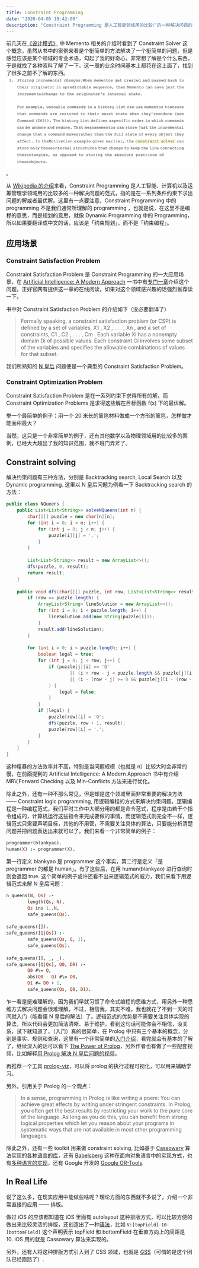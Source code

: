 ```yaml
---
title: Constraint Programming
date: "2020-04-05 18:42:00"
description: "Constraint Programming 是人工智能领域用的比较广的一种解决问题的范式，指的是在一系列条件约束下求出问题的解或者最优解。"
---
```

前几天在[《设计模式》](https://book.douban.com/subject/1052241/) 中 Memento 相关的介绍时看到了 Constraint Solver 这个概念，虽然从书中的案例来看是个挺简单的方法解决了一个挺简单的问题，但是感觉应该是某个领域的专业术语，勾起了我的好奇心，非常想了解是个什么东西，于是就找了各种资料了解了一下。这一周的业余时间基本上都花在这上面了，找到了很多之前不了解的东西。
![Constraint Solver in Design Pattern](./assets/design-pattern-memento-constraint-solver.png)。

从 [Wikipedia 的介绍](https://en.wikipedia.org/wiki/Constraint_programming)来看，Constraint Programming 是人工智能、计算机以及运筹管理学领域用的比较多的一种解决问题的范式，指的是在一系列条件约束下求出问题的解或者最优解。这里有一点要注意，Constraint Programming 中的 programming 不是我们通常所理解的 programming ，也就是说，在这里不是编程的意思，而是规划的意思，就像 Dynamic Programming 中的 Programming，所以如果要翻译成中文的话，应该是「约束规划」，而不是「约束编程」。

## 应用场景
### Constraint Satisfaction Problem
Constraint Satisfaction Problem 是 Constraint Programming 的一大应用场景，在 [Artificial Intelligence: A Modern Approach](http://aima.cs.berkeley.edu) 一书中有[专门一章](http://aima.cs.berkeley.edu/newchap05.pdf)介绍这个问题，正好官网有提供这一章的在线阅读，如果对这个领域感兴趣的话强烈推荐读一下。

书中对 Constraint Satisfaction Problem 的介绍如下（没必要翻译了）
> Formally speaking, a constraint satisfaction problem (or CSP) is deﬁned by a set of variables, X1 , X2 , . . . , Xn , and a set of constraints, C1 , C2 , . . . , Cm . Each variable Xi has a nonempty domain Di of possible values. Each constraint Ci involves some subset of the variables and speciﬁes the allowable combinations of values for that subset.

我们所熟知的 [N 皇后](https://leetcode.com/problems/n-queens/) 问题便是一个典型的 Constraint Satisfaction Problem。

### Constraint Optimization Problem
Constraint Satisfaction Problem 是在一系列约束下求得所有的解，而 Constraint Optimization Problems 是求得这些解在目标函数 f(x) 下的最优解。

举一个最简单的例子：用一个 20 米长的篱笆材料做成一个方形的篱笆，怎样做才能面积最大？

当然，这只是一个非常简单的例子，还有其他数学以及物理领域用的比较多的案例，已经大大超出了我的知识范围，就不班门弄斧了。

## Constraint solving
解决约束问题有三种方法，分别是 Backtracking search, Local Search 以及 Dynamic programming. 这里以 N 皇后问题为例看一下 Backtracking search 的方法：
``` java
public class NQueens {
    public List<List<String>> solveNQueens(int n) {
        char[][] puzzle = new char[n][n];
        for (int i = 0; i < n; i++) {
            for (int j = 0; j < n; j++) {
                puzzle[i][j] = '.';
            }
        }

        List<List<String>> result = new ArrayList<>();
        dfs(puzzle, 0, result);
        return result;
    }

    public void dfs(char[][] puzzle, int row, List<List<String>> result) {
        if (row == puzzle.length) {
            ArrayList<String> lineSolution = new ArrayList<>();
            for (int i = 0; i < puzzle.length; i++) {
                lineSolution.add(new String(puzzle[i]));
            }
            result.add(lineSolution);
        }

        for (int i = 0; i < puzzle.length; i++) {
            boolean legal = true;
            for (int j = 0; j < row; j++) {
                if (puzzle[j][i] == 'Q'
                        || (i + row - j < puzzle.length && puzzle[j][i + row - j] == 'Q')
                        || (i - (row - j) >= 0 && puzzle[j][i - (row - j)] == 'Q')
                ) {
                    legal = false;
                }
            }
            if (legal) {
                puzzle[row][i] = 'Q';
                dfs(puzzle, row + 1, result);
                puzzle[row][i] = '.';
            }
        }
    }
}
```
这种粗暴的方法效率并不高，特别是当问题规模（也就是 n）比较大时会非常的慢，在前面提到的 Artificial Intelligence: A Modern Approach 书中有介绍 MRV,Forward Checking 以及 Min-Conflicts 方法来进行优化。

除此之外，还有一种不那么常见，但是却是这个领域里面非常重要的解决方法 —— Constraint logic programming, 用逻辑编程的方式来解决约束问题。逻辑编程是一种编程范式，我们平时工作中大部分用的都是命令范式，程序是由若干个指令组成的，计算机运行这些指令来完成要做的事情，而逻辑范式则完全不一样，逻辑范式只需要声明目标，其他的不用管，不需要关注具体的算法，只要能分析清楚问题并把问题表达出来就可以了。我们来看一个非常简单的例子：
```prolog
programmer(blankyao).
human(X) :- programmer(X).
```
第一行定义 blankyao 是 programmer 这个事实，第二行是定义「是 programmer 的都是 human」。有了这些后，在用 human(blankyao) 进行查询时则会返回 true. 这个简单的例子或许还看不出来逻辑范式的威力，我们来看下用逻辑范式来解 N 皇后问题：
```prolog
n_queens(N, Qs) :-
        length(Qs, N),
        Qs ins 1..N,
        safe_queens(Qs).

safe_queens([]).
safe_queens([Q|Qs]) :-
        safe_queens(Qs, Q, 1),
        safe_queens(Qs).

safe_queens([], _, _).
safe_queens([Q|Qs], Q0, D0) :-
        Q0 #\= Q,
        abs(Q0 - Q) #\= D0,
        D1 #= D0 + 1,
        safe_queens(Qs, Q0, D1).
```
乍一看是挺难理解的，因为我们早就习惯了命令式编程的思维方式，用另外一种思维方式解决问题会很难理解，不过，相信我，其实不难，我也就花了不到一天的时间就入门（能看懂 N 皇后的解法）了。逻辑范式的优势是不需要关注具体实现的算法，所以代码会更加简洁清晰、易于维护，看到这句话可能你会不相信，没关系，试下就知道了，（入门）真的很简单，在 Prolog 中只有三个基本的概念，分别是事实、规则和查询，这里有一个非常简单的[入门介绍](https://draveness.me/prolog-ji-chu-1/)，看完就会有基本的了解了，继续深入的话可以看下 [The Power of Prolog](https://github.com/triska/the-power-of-prolog)，另外作者也有做了一些配套视频，比如解释[用 Prolog 解决 N 皇后问题的视频](https://www.youtube.com/watch?v=l_tbL9RjFdo&feature=youtu.be)。

再推荐一个工具 [prolog-viz](https://github.com/cdglabs/prolog-viz)，可以将 prolog 的执行过程可视化，可以用来辅助学习。

另外，引用关于 Prolog 的一个观点：
> In a sense, programming in Prolog is like writing a poem: You can achieve great effects by writing under stringent constraints. In Prolog, you often get the best results by restricting your work to the pure core of the language. As long as you do this, you can benefit from strong logical properties which let you reason about your programs in systematic ways that are not available in most other programming languages.

除此之外，还有一些 toolkit 用来做 constraint solving, 比如基于 [Cassowary](https://constraints.cs.washington.edu/cassowary/) 算法实现的[各种语言的库](https://overconstrained.io)，还有 [Babelsberg](http://www.vpri.org/pdf/tr2013001_babelsberg.pdf) 这种在面向对象语言中的实现方式，也有[多种语言的实现](https://github.com/babelsberg)，还有 Google 开发的 [Google OR-Tools](https://developers.google.com/optimization/cp).

## In Real Life
说了这么多，在现实应用中能做些啥呢？理论方面的东西就不多说了，介绍一个非常直接的应用 —— 排版。

做过 iOS 的应该都知道在 iOS 里面有 autolayout 这种排版方式，可以比较方便的做出来比较灵活的排版，还创造出了一种[语法](https://developer.apple.com/library/archive/documentation/UserExperience/Conceptual/AutolayoutPG/VisualFormatLanguage.html)，比如 `V:[topField]-10-[bottomField]` 这个声明表示 topField 和 bottomField 在垂直方向上的间距是 10. iOS 用的就是 Cassowary 算法来实现的。

另外，还有人将这种排版方式引入到了 CSS 领域，也就是 [GSS](http://gss.github.io)（可惜的是这个团队已经跑路了）.